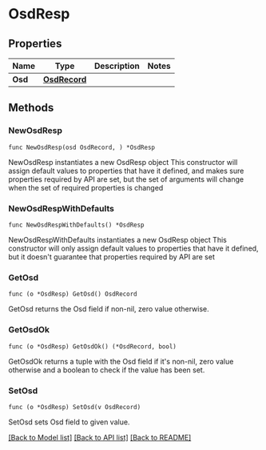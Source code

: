 # OsdResp

## Properties

Name | Type | Description | Notes
------------ | ------------- | ------------- | -------------
**Osd** | [**OsdRecord**](OsdRecord.md) |  | 

## Methods

### NewOsdResp

`func NewOsdResp(osd OsdRecord, ) *OsdResp`

NewOsdResp instantiates a new OsdResp object
This constructor will assign default values to properties that have it defined,
and makes sure properties required by API are set, but the set of arguments
will change when the set of required properties is changed

### NewOsdRespWithDefaults

`func NewOsdRespWithDefaults() *OsdResp`

NewOsdRespWithDefaults instantiates a new OsdResp object
This constructor will only assign default values to properties that have it defined,
but it doesn't guarantee that properties required by API are set

### GetOsd

`func (o *OsdResp) GetOsd() OsdRecord`

GetOsd returns the Osd field if non-nil, zero value otherwise.

### GetOsdOk

`func (o *OsdResp) GetOsdOk() (*OsdRecord, bool)`

GetOsdOk returns a tuple with the Osd field if it's non-nil, zero value otherwise
and a boolean to check if the value has been set.

### SetOsd

`func (o *OsdResp) SetOsd(v OsdRecord)`

SetOsd sets Osd field to given value.



[[Back to Model list]](../README.md#documentation-for-models) [[Back to API list]](../README.md#documentation-for-api-endpoints) [[Back to README]](../README.md)


